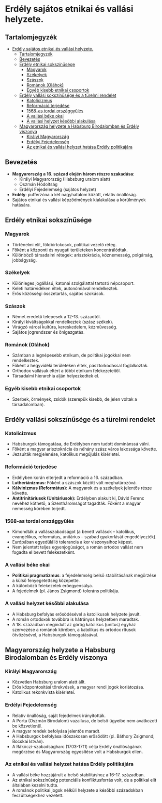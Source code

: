# Erdély sajátos etnikai és vallási helyzete.

## Tartalomjegyzék
- [Erdély sajátos etnikai és vallási helyzete.](#erdély-sajátos-etnikai-és-vallási-helyzete)
  - [Tartalomjegyzék](#tartalomjegyzék)
  - [Bevezetés](#bevezetés)
  - [Erdély etnikai sokszínűsége](#erdély-etnikai-sokszínűsége)
    - [Magyarok](#magyarok)
    - [Székelyek](#székelyek)
    - [Szászok](#szászok)
    - [Románok (Oláhok)](#románok-oláhok)
    - [Egyéb kisebb etnikai csoportok](#egyéb-kisebb-etnikai-csoportok)
  - [Erdély vallási sokszínűsége és a türelmi rendelet](#erdély-vallási-sokszínűsége-és-a-türelmi-rendelet)
    - [Katolicizmus](#katolicizmus)
    - [Reformáció terjedése](#reformáció-terjedése)
    - [1568-as tordai országgyűlés](#1568-as-tordai-országgyűlés)
    - [A vallási béke okai](#a-vallási-béke-okai)
    - [A vallási helyzet későbbi alakulása](#a-vallási-helyzet-későbbi-alakulása)
  - [Magyarország helyzete a Habsburg Birodalomban és Erdély viszonya](#magyarország-helyzete-a-habsburg-birodalomban-és-erdély-viszonya)
    - [Királyi Magyarország](#királyi-magyarország)
    - [Erdélyi Fejedelemség](#erdélyi-fejedelemség)
    - [Az etnikai és vallási helyzet hatása Erdély politikájára](#az-etnikai-és-vallási-helyzet-hatása-erdély-politikájára)

## Bevezetés

- **Magyarország a 16. század elején három részre szakadása**:
  - Királyi Magyarország (Habsburg uralom alatt)
  - Oszmán Hódoltság
  - Erdélyi Fejedelemség (sajátos helyzet)
- **Erdély**: pufferzóna a két nagyhatalom között, relatív önállóság.
- Sajátos etnikai és vallási képződmények kialakulása a körülmények hatására.

## Erdély etnikai sokszínűsége

### Magyarok

- Történelmi elit, földbirtokosok, politikai vezető réteg.
- Főként a központi és nyugati területeken koncentrálódtak.
- Különböző társadalmi rétegek: arisztokrácia, köznemesség, polgárság, jobbágyság.

### Székelyek

- Különleges jogállású, katonai szolgálattal tartozó népcsoport.
- Keleti határvidéken éltek, autonómiával rendelkeztek.
- Erős közösségi összetartás, sajátos szokások.

### Szászok

- Német eredetű telepesek a 12-13. századtól.
- Királyi kiváltságokkal rendelkeztek (szász székek).
- Virágzó városi kultúra, kereskedelem, kézművesség.
- Sajátos jogrendszer és önigazgatás.

### Románok (Oláhok)

- Számban a legnépesebb etnikum, de politikai jogokkal nem rendelkeztek.
- Főként a hegyvidéki területeken éltek, pásztorkodással foglalkoztak.
- Orthodox vallásuk eltért a többi etnikum felekezeteitől.
- Társadalmi hierarchia alján helyezkedtek el.

### Egyéb kisebb etnikai csoportok

- Szerbek, örmények, zsidók (szerepük kisebb, de jelen voltak a társadalomban).

## Erdély vallási sokszínűsége és a türelmi rendelet

### Katolicizmus

- Habsburgok támogatása, de Erdélyben nem tudott dominánssá válni.
- Főként a magyar arisztokrácia és néhány szász város lakossága követte.
- Jezsuiták megjelenése, katolikus megújulás kísérletei.

### Reformáció terjedése

- Erdélyben korán elterjedt a reformáció a 16. században.
- **Lutheriánizmus:** Főként a szászok között vált meghatározóvá.
- **Kálvinizmus (Református):** A magyarok és a székelyek jelentős része követte.
- **Antitrinitáriusok (Unitáriusok):** Erdélyben alakult ki, Dávid Ferenc nevéhez köthető, a Szentháromságot tagadták. Főként a magyar nemesség körében terjedt.

### 1568-as tordai országgyűlés

- Kimondták a vallásszabadságot (a bevett vallások – katolikus, evangélikus, református, unitárius – szabad gyakorlását engedélyezték).
- Európában egyedülálló tolerancia a kor viszonyaihoz képest.
- Nem jelentett teljes egyenjogúságot, a román ortodox vallást nem fogadta el bevett felekezetként.

### A vallási béke okai

- **Politikai pragmatizmus**: a fejedelemség belső stabilitásának megőrzése a külső fenyegetettség közepette.
- A különböző felekezetek erőegyensúlya.
- A fejedelmek (pl. János Zsigmond) toleráns politikája.

### A vallási helyzet későbbi alakulása

- A Habsburg befolyás erősödésével a katolikusok helyzete javult.
- A román ortodoxok továbbra is hátrányos helyzetben maradtak.
- A 18. században megindult az görög katolikus (unitus) egyház szervezése a románok körében, a katolikus és ortodox rítusok ötvözésével, a Habsburgok támogatásával.

## Magyarország helyzete a Habsburg Birodalomban és Erdély viszonya

### Királyi Magyarország

- Közvetlen Habsburg uralom alatt állt.
- Erős központosítási törekvések, a magyar rendi jogok korlátozása.
- Katolikus rekonkvista kísérletei.

### Erdélyi Fejedelemség

- Relatív önállóság, saját fejedelmek irányították.
- A Porta (Oszmán Birodalom) vazallusa, de belső ügyeibe nem avatkozott be közvetlenül.
- A magyar rendek befolyása jelentős maradt.
- A Habsburgok befolyása időszakosan erősödött (pl. Báthory Zsigmond, Bocskai István).
- A Rákóczi-szabadságharc (1703-1711) célja Erdély önállóságának megőrzése és Magyarország egyesítése volt a Habsburgok ellen.

### Az etnikai és vallási helyzet hatása Erdély politikájára

- A vallási béke hozzájárult a belső stabilitáshoz a 16-17. században.
- Az etnikai sokszínűség potenciális konfliktusforrás volt, de a politikai elit általában kezelni tudta.
- A románok politikai jogok nélküli helyzete a későbbi századokban feszültségekhez vezetett.